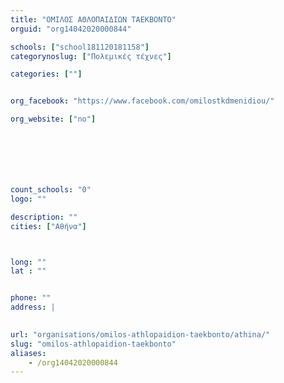 ```yaml
---
title: "ΟΜΙΛΟΣ ΑΘΛΟΠΑΙΔΙΩΝ ΤΑΕΚΒΟΝΤΟ"
orguid: "org14042020000844"

schools: ["school181120181158"]
categorynoslug: ["Πολεμικές τέχνες"]

categories: [""]


org_facebook: "https://www.facebook.com/omilostkdmenidiou/"

org_website: ["no"]







count_schools: "0"
logo: ""

description: ""
cities: ["Αθήνα"]



long: ""
lat : ""


phone: ""
address: |
    

url: "organisations/omilos-athlopaidion-taekbonto/athina/"
slug: "omilos-athlopaidion-taekbonto"
aliases:
    - /org14042020000844
---
```



